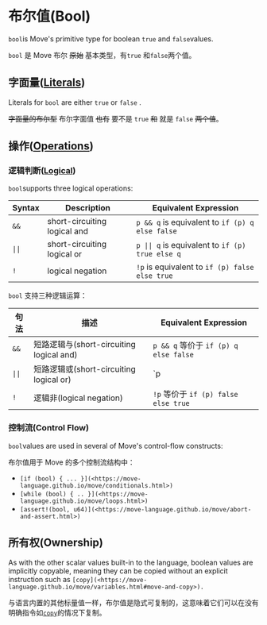 # 布尔值(B**ool**)

`bool`is Move's primitive type for boolean `true` and `false`values.

`bool` 是 Move 布尔 ~~原始~~ 基本类型，有`true` 和`false`两个值。

## 字面量(**[Literals](https://move-language.github.io/move/bool.html#literals))**

Literals for `bool` are either `true` or `false` .

~~字面量的布尔型~~ 布尔字面值 ~~也有~~ 要不是 `true`  ~~和~~ 就是 `false` ~~两个值~~。

## 操作(**[Operations](https://move-language.github.io/move/bool.html#operations)**)

### 逻辑判断(**[Logical](https://move-language.github.io/move/bool.html#logical)**)

`bool`supports three logical operations:

| Syntax                    | Description                  | Equivalent Expression                                               |
| ------------------------- | ---------------------------- | ------------------------------------------------------------------- |
| `&&`                      | short-circuiting logical and | `p && q` is equivalent to `if (p) q else false`                     |
| <code>&vert;&vert;</code> | short-circuiting logical or  | <code>p &vert;&vert; q</code> is equivalent to `if (p) true else q` |
| `!`                       | logical negation             | `!p` is equivalent to `if (p) false else true`                      |


`bool` 支持三种逻辑运算：

| 句法 | 描述                  | Equivalent Expression                           |
| ------ | ---------------------------- | ----------------------------------------------- |
| `&&`   | 短路逻辑与(short-circuiting logical and) | `p && q` 等价于 `if (p) q else false` |
| <code>&vert;&vert;</code>   | 短路逻辑或(short-circuiting logical or)  | `p || q` 等价于 `if (p) true else q`  |
| `!`    | 逻辑非(logical negation)            | `!p` 等价于 `if (p) false else true`  |


### 控制流(Control Flow)

`bool`values are used in several of Move's control-flow constructs:

布尔值用于 Move 的多个控制流结构中：

- `[if (bool) { ... }](<https://move-language.github.io/move/conditionals.html>)`
- `[while (bool) { .. }](<https://move-language.github.io/move/loops.html>)`
- `[assert!(bool, u64)](<https://move-language.github.io/move/abort-and-assert.html>)`

## 所有权(Ownership)

As with the other scalar values built-in to the language, boolean values are implicitly copyable, meaning they can be copied without an explicit instruction such as `[copy](<https://move-language.github.io/move/variables.html#move-and-copy>).`

与语言内置的其他标量值一样，布尔值是隐式可复制的，这意味着它们可以在没有明确指令如[`copy`](./chapter_10_variables.md#move-and-copy)的情况下复制。